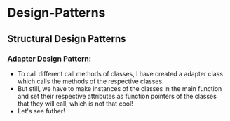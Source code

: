 # Design-Patterns
## Structural Design Patterns
### Adapter Design Pattern:
* To call different call methods of classes, I have created a adapter class which calls the methods of the respective classes.
* But still, we have to make instances of the classes in the main function and set their respective attributes as function pointers of the classes that they will call, which is not that cool!
* Let's see futher! 
